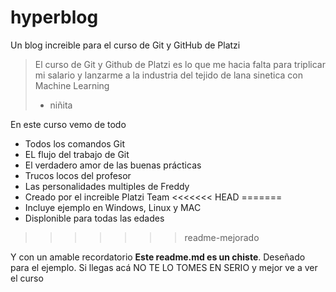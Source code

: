 # hyperblog
Un blog increible para el curso de Git y GitHub de Platzi
> El curso de Git y Github de Platzi es lo que me hacia falta para triplicar mi salario y lanzarme a la industria del tejido de lana sinetica con Machine Learning
> - niñita

En este curso vemo de todo
* Todos los comandos Git
* EL flujo del trabajo de Git
* El verdadero amor de las buenas prácticas
* Trucos locos del profesor
* Las personalidades multiples de Freddy
* Creado por el increible Platzi Team
<<<<<<< HEAD
=======
* Incluye ejemplo en Windows, Linux y MAC
* Displonible para todas las edades
>>>>>>> readme-mejorado

Y con un amable recordatorio **Este readme.md es un chiste**. Deseñado para el ejemplo. Si llegas acá NO TE LO TOMES EN SERIO y mejor ve a ver el curso